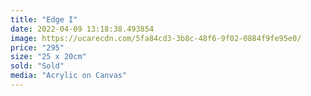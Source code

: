 ```yaml
---
title: "Edge I"
date: 2022-04-09 13:18:38.493854
image: https://ucarecdn.com/5fa84cd3-3b8c-48f6-9f02-0884f9fe95e0/
price: "295"
size: "25 x 20cm"
sold: "Sold"
media: "Acrylic on Canvas"
---
```


